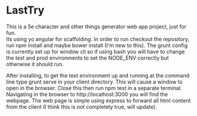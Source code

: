 # LastTry

This is a 5e character and other things generator web app project, just for fun.  
Its using yo angular for scaffolding.
In order to run checkout the repository, 
run npm install and maybe bower install (I'm new to this).  The grunt config is currently set up for window cli so if 
using bash you will have to change the test and prod environments to set the NODE_ENV correctly but otherwise it should run.

After installing, to get the test environment up and running at the command line type grunt serve in your client directory.
This will cause a window to open in the browser.  Close this then run npm test in a separate terminal.  Navigating in the
browser to http://localhost:3000 you will find the webpage.  The web page is simple using express to forward all html content
from the client (I think this is not completely true, will update).
